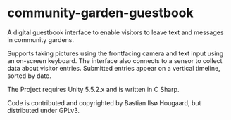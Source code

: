 # community-garden-guestbook
A digital guestbook interface to enable visitors to leave text and messages in community gardens.

Supports taking pictures using the frontfacing camera and text input using an on-screen keyboard.
The interface also connects to a sensor to collect data about visitor entries.
Submitted entries appear on a vertical timeline, sorted by date.

The Project requires Unity 5.5.2.x and is written in C Sharp.

Code is contributed and copyrighted by Bastian Ilsø Hougaard, but distributed under GPLv3.
